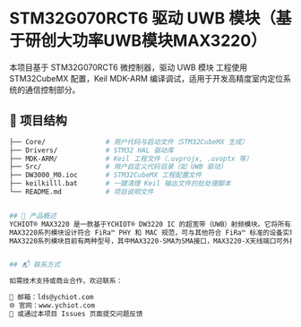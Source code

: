 # STM32G070RCT6 驱动 UWB 模块（基于研创大功率UWB模块MAX3220）

本项目基于 STM32G070RCT6 微控制器，驱动 UWB 模块
工程使用 STM32CubeMX 配置，Keil MDK-ARM 编译调试，适用于开发高精度室内定位系统的通信控制部分。

## 📁 项目结构

```bash
├── Core/               # 用户代码与启动文件（STM32CubeMX 生成）
├── Drivers/            # STM32 HAL 驱动库
├── MDK-ARM/            # Keil 工程文件（.uvprojx, .uvoptx 等）
├── Src/                # 用户自定义代码目录（如 UWB 驱动）
├── DW3000_M0.ioc       # STM32CubeMX 工程配置文件
├── keilkilll.bat       # 一键清理 Keil 输出文件的批处理脚本
└── README.md           # 项目说明文件


## 📁 产品概述
YCHIOT® MAX3220 是一款基于YCHIOT® DW3220 IC 的超宽带（UWB）射频模块。它将所有射频电路、前端放大器、电源管理和时钟电路集成在一个模块中，极大简化了用户的设计时间与成本。本模块可用于基于双向测距(TOF)或TDOA定位系统，其定位误差小于10cm，并支持高达6.8 Mbps的数据传输速率。
MAX3220系列模块设计符合 FiRa™ PHY 和 MAC 规范，可与其他符合 FiRa™ 标准的设备实现相互通信。
MAX3220系列模块目前有两种型号，其中MAX3220-SMA为SMA接口，MAX3220-X天线端口可外接引出。


## 📬 联系方式

如需技术支持或商业合作，欢迎联系：

📧 邮箱：lds@ychiot.com
🌐 官网：www.ychiot.com
💬 或通过本项目 Issues 页面提交问题反馈

